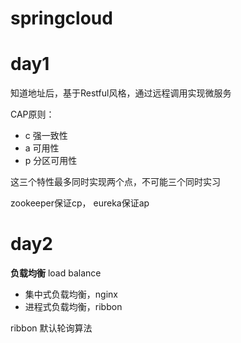 # springcloud
# day1
知道地址后，基于Restful风格，通过远程调用实现微服务

CAP原则：
- c 强一致性
- a 可用性
- p 分区可用性

这三个特性最多同时实现两个点，不可能三个同时实习

zookeeper保证cp， eureka保证ap

# day2
**负载均衡** load balance
- 集中式负载均衡，nginx
- 进程式负载均衡，ribbon

ribbon 默认轮询算法
